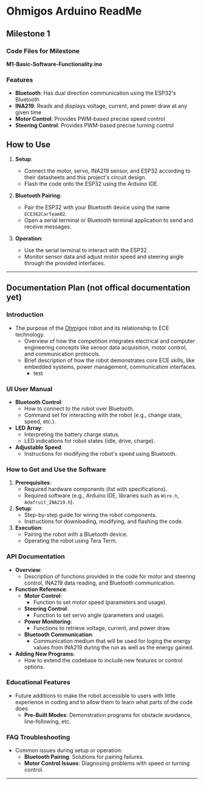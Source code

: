 # Ohmigos Arduino ReadMe

## Milestone 1

### Code Files for Milestone
**M1-Basic-Software-Functionality.ino**

### Features
- **Bluetooth**: Has dual direction communication using the ESP32's Bluetooth
- **INA219**: Reads and displays voltage, current, and power draw at any given time
- **Motor Control**: Provides PWM-based precise speed control
- **Steering Control**: Provides PWM-based precise turning control

## How to Use
1. **Setup**:
   - Connect the motor, servo, INA219 sensor, and ESP32 according to their datasheets and this project's circuit design.
   - Flash the code onto the ESP32 using the Arduino IDE.

2. **Bluetooth Pairing**:
   - Pair the ESP32 with your Bluetooth device using the name `ECE362CarTeam02`.
   - Open a serial terminal or Bluetooth terminal application to send and receive messages.

3. **Operation**:
   - Use the serial terminal to interact with the ESP32.
   - Monitor sensor data and adjust motor speed and steering angle through the provided interfaces.

---

## Documentation Plan (not offical documentation yet)

### Introduction
- The purpose of the <ins>Ohm</ins>igos robot and its relationship to ECE technology.
  - Overview of how the competition integrates electrical and computer engineering concepts like sensor data acquisition, motor control, and communication protocols.
  - Brief description of how the robot demonstrates core ECE skills, like embedded systems, power management, communication interfaces.
      - test

### UI User Manual
- **Bluetooth Control**:
  - How to connect to the robot over Bluetooth.
  - Command set for interacting with the robot (e.g., change state, speed, etc.).
- **LED Array**:
  - Interpreting the battery charge status.
  - LED indications for robot states (idle, drive, charge).
- **Adjustable Speed**:
  - Instructions for modifying the robot's speed using Bluetooth.

### How to Get and Use the Software
1. **Prerequisites**:
   - Required hardware components (list with specifications).
   - Required software (e.g., Arduino IDE, libraries such as `Wire.h`, `Adafruit_INA219.h`).
2. **Setup**:
   - Step-by-step guide for wiring the robot components.
   - Instructions for downloading, modifying, and flashing the code.
3. **Execution**:
   - Pairing the robot with a Bluetooth device.
   - Operating the robot using Tera Term.

### API Documentation
- **Overview**:
  - Description of functions provided in the code for motor and steering control, INA219 data reading, and Bluetooth communication.
- **Function Reference**:
  - **Motor Control**:
    - Function to set motor speed (parameters and usage).
  - **Steering Control**:
    - Function to set servo angle (parameters and usage).
  - **Power Monitoring**:
    - Functions to retrieve voltage, current, and power draw.
  - **Bluetooth Communication**:
    - Communication medium that will be used for loging the energy values from INA219 during the run as well as the energy gained.
- **Adding New Programs**:
  - How to extend the codebase to include new features or control options.

### Educational Features
- Future additions to make the robot accessible to users with little experience in coding and to allow them to learn what parts of the code does
  - **Pre-Built Modes**: Demonstration programs for obstacle avoidance, line-following, etc.

### FAQ Troubleshooting
- Common issues during setup or operation:
  - **Bluetooth Pairing**: Solutions for pairing failures.
  - **Motor Control Issues**: Diagnosing problems with speed or turning control.
---